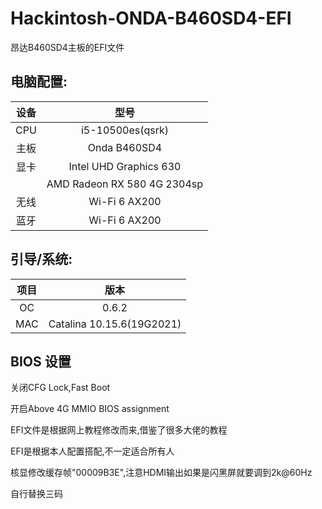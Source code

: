 # Hackintosh-ONDA-B460SD4-EFI
昂达B460SD4主板的EFI文件

## 电脑配置:
| 设备 |            型号             |
| :--: | :-------------------------: |
| CPU  |      i5-10500es(qsrk)       |
| 主板 |        Onda B460SD4         |
| 显卡 |   Intel UHD Graphics 630    |
|      | AMD Radeon RX 580 4G 2304sp |
| 无线 |        Wi-Fi 6 AX200        |
| 蓝牙 |        Wi-Fi 6 AX200        |

## 引导/系统:
| 项目 |            版本             |
| :--: | :-------------------------: |
|  OC  |            0.6.2            |
|  MAC |   Catalina 10.15.6(19G2021) |

## BIOS 设置

关闭CFG Lock,Fast Boot

开启Above 4G MMIO BIOS assignment


EFI文件是根据网上教程修改而来,借鉴了很多大佬的教程

EFI是根据本人配置搭配,不一定适合所有人

核显修改缓存帧"00009B3E",注意HDMI输出如果是闪黑屏就要调到2k@60Hz

自行替换三码
